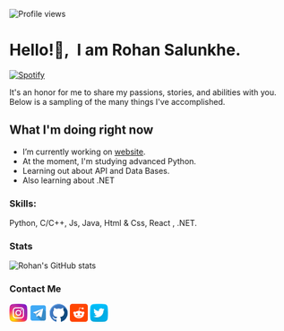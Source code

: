 ![Profile views](https://gpvc.arturio.dev/amrohan)

# Hello!👋,&nbsp; I am Rohan Salunkhe.

[![Spotify](https://amrohann.vercel.app/api/spotify)](https://open.spotify.com/user/kgzfm4xv0udlhp30f5dhy2uci)

It's an honor for me to share my passions, stories, and abilities with you. Below is a sampling of the many things I've accomplished.

## What I'm doing right now

- I’m currently working on [website](https://rohan.ml).
- At the moment, I'm studying advanced Python.
- Learning out about API and Data Bases.
- Also learning about .NET

### Skills:

Python, C/C++, Js, Java, Html & Css, React , .NET.

### Stats

![Rohan's GitHub stats](https://amrohanx.vercel.app/api?username=amrohan&show_icons=true&theme=radical&count_private=true)

### Contact Me

[<img src="./assets/Images/instagram.png"/>](https://www.instagram.com/amrohann)
[<img src="./assets/Images/telegram.png"/>](https://t.me/amrohan)
[<img src="./assets/Images/github.png" />](https://github.com/amrohan)
[<img src="./assets/Images/reddit.png" />](https://www.reddit.com/user/amrohann)
[<img src="./assets/Images/twitter.png"/>](https://twitter.com/rohansalunkhe_)
